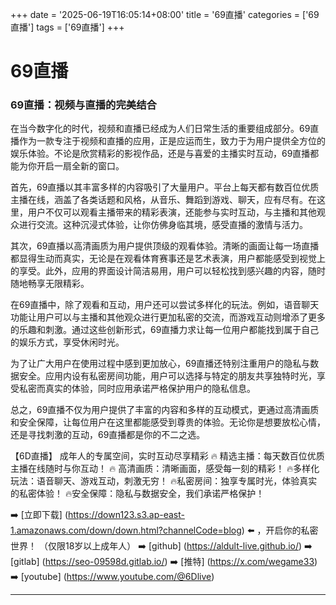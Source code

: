 +++
date = '2025-06-19T16:05:14+08:00'
title = '69直播'
categories = ['69直播']
tags = ['69直播']
+++

# 69直播

### 69直播：视频与直播的完美结合

在当今数字化的时代，视频和直播已经成为人们日常生活的重要组成部分。69直播作为一款专注于视频和直播的应用，正是应运而生，致力于为用户提供全方位的娱乐体验。不论是欣赏精彩的影视作品，还是与喜爱的主播实时互动，69直播都能为你开启一扇全新的窗口。

首先，69直播以其丰富多样的内容吸引了大量用户。平台上每天都有数百位优质主播在线，涵盖了各类话题和风格，从音乐、舞蹈到游戏、聊天，应有尽有。在这里，用户不仅可以观看主播带来的精彩表演，还能参与实时互动，与主播和其他观众进行交流。这种沉浸式体验，让你仿佛身临其境，感受直播的激情与活力。

其次，69直播以高清画质为用户提供顶级的观看体验。清晰的画面让每一场直播都显得生动而真实，无论是在观看体育赛事还是艺术表演，用户都能感受到视觉上的享受。此外，应用的界面设计简洁易用，用户可以轻松找到感兴趣的内容，随时随地畅享无限精彩。

在69直播中，除了观看和互动，用户还可以尝试多样化的玩法。例如，语音聊天功能让用户可以与主播和其他观众进行更加私密的交流，而游戏互动则增添了更多的乐趣和刺激。通过这些创新形式，69直播力求让每一位用户都能找到属于自己的娱乐方式，享受休闲时光。

为了让广大用户在使用过程中感到更加放心，69直播还特别注重用户的隐私与数据安全。应用内设有私密房间功能，用户可以选择与特定的朋友共享独特时光，享受私密而真实的体验，同时应用承诺严格保护用户的隐私信息。

总之，69直播不仅为用户提供了丰富的内容和多样的互动模式，更通过高清画质和安全保障，让每位用户在这里都能感受到尊贵的体验。无论你是想要放松心情，还是寻找刺激的互动，69直播都是你的不二之选。

【6D直播】
成年人的专属空间，实时互动尽享精彩
🔥 精选主播：每天数百位优质主播在线随时与你互动！
🔥 高清画质：清晰画面，感受每一刻的精彩！
🔥多样化玩法：语音聊天、游戏互动，刺激无穷！
🔥私密房间：独享专属时光，体验真实的私密体验！
🔥安全保障：隐私与数据安全，我们承诺严格保护！

➡️ [立即下载] (https://down123.s3.ap-east-1.amazonaws.com/down/down.html?channelCode=blog) ⬅️ ，开启你的私密世界！
（仅限18岁以上成年人）
➡️ [github] (https://aldult-live.github.io/)
➡️ [gitlab] (https://seo-09598d.gitlab.io/)
➡️ [推特] (https://x.com/wegame33)
➡️ [youtube] (https://www.youtube.com/@6Dlive)

---
